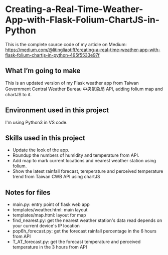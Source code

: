 # Creating-a-Real-Time-Weather-App-with-Flask-Folium-ChartJS-in-Python
This is the complete source code of my article on Medium: <br>
https://medium.com/@litingliaotiff/creating-a-real-time-weather-app-with-flask-folium-chartjs-in-python-495f5533e97f

## What I’m going to make
This is an updated version of my Flask weather app from Taiwan Government Central Weather Bureau 中央氣象局 API, adding folium map and chartJS to it. 

## Environment used in this project
I'm using Python3 in VS code.

## Skills used in this project
* Update the look of the app.
* Roundup the numbers of humidity and temperature from API.
* Add map to mark current locations and nearest weather station using folium.
* Show the latest rainfall forecast, temperature and perceived temperature trend from Taiwan CWB API using chartJS

## Notes for files
* main.py: entry point of flask web app
* templates/weather.html: main layout
* templates/map.html: layout for map
* find_nearest.py: get the nearest weather station's data read depends on your current device's IP location
* pop6h_forecast.py: get the forecast rainfall percentage in the 6 hours from API
* T_AT_forecast.py: get the forecast temperature and perceived temperature in the 3 hours from API


